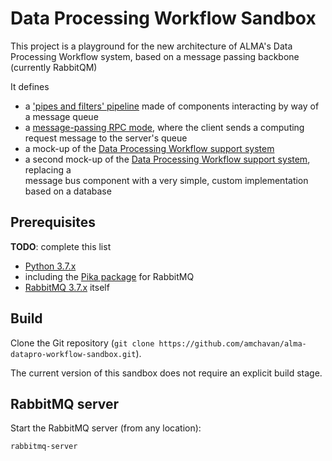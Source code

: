 # Data Processing Workflow Sandbox

This project is a playground for the new architecture of ALMA's Data Processing Workflow system, based on a message passing backbone (currently RabbitQM)
<!--
Place project URL here
-->
It defines
* a ['pipes and filters' pipeline](pipes-and-filters/README.md)  made of components interacting by way of a message queue
* a [message-passing RPC mode](rpc/README.md), where the client sends a computing request message to the server's queue
* a mock-up of the [Data Processing Workflow support system](workflow-mock/README.md)
* a second mock-up of the [Data Processing Workflow support system](workflow-db-mock/README.md), replacing a  
  message bus component with a very simple, custom implementation based on a database 

## Prerequisites
**TODO**: complete this list
* [Python 3.7.x](https://www.python.org/downloads/)
 * including the
   [Pika package](https://pika.readthedocs.io/en/0.11.2/) for RabbitMQ
* [RabbitMQ 3.7.x](https://www.rabbitmq.com/)
itself

## Build
Clone the Git repository (`git clone https://github.com/amchavan/alma-datapro-workflow-sandbox.git`).

The current version of this sandbox does not require an explicit build stage.

## RabbitMQ server

Start the RabbitMQ server (from any location):
```
rabbitmq-server
```
